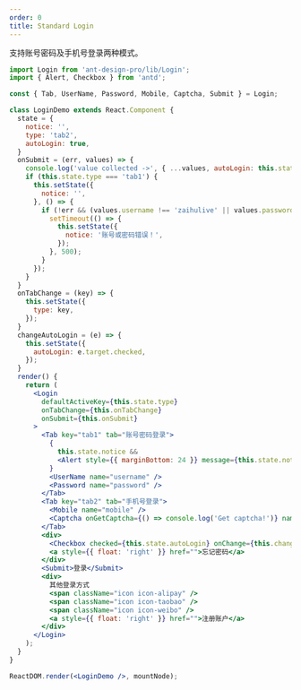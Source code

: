 ```yaml
---
order: 0
title: Standard Login
---
```


支持账号密码及手机号登录两种模式。

````jsx
import Login from 'ant-design-pro/lib/Login';
import { Alert, Checkbox } from 'antd';

const { Tab, UserName, Password, Mobile, Captcha, Submit } = Login;

class LoginDemo extends React.Component {
  state = {
    notice: '',
    type: 'tab2',
    autoLogin: true,
  }
  onSubmit = (err, values) => {
    console.log('value collected ->', { ...values, autoLogin: this.state.autoLogin });
    if (this.state.type === 'tab1') {
      this.setState({
        notice: '',
      }, () => {
        if (!err && (values.username !== 'zaihulive' || values.password !== 'PENGhuan1988')) {
          setTimeout(() => {
            this.setState({
              notice: '账号或密码错误！',
            });
          }, 500);
        }
      });
    }
  }
  onTabChange = (key) => {
    this.setState({
      type: key,
    });
  }
  changeAutoLogin = (e) => {
    this.setState({
      autoLogin: e.target.checked,
    });
  }
  render() {
    return (
      <Login
        defaultActiveKey={this.state.type}
        onTabChange={this.onTabChange}
        onSubmit={this.onSubmit}
      >
        <Tab key="tab1" tab="账号密码登录">
          {
            this.state.notice &&
            <Alert style={{ marginBottom: 24 }} message={this.state.notice} type="error" showIcon closable />
          }
          <UserName name="username" />
          <Password name="password" />
        </Tab>
        <Tab key="tab2" tab="手机号登录">
          <Mobile name="mobile" />
          <Captcha onGetCaptcha={() => console.log('Get captcha!')} name="captcha" />
        </Tab>
        <div>
          <Checkbox checked={this.state.autoLogin} onChange={this.changeAutoLogin}>自动登录</Checkbox>
          <a style={{ float: 'right' }} href="">忘记密码</a>
        </div>
        <Submit>登录</Submit>
        <div>
          其他登录方式
          <span className="icon icon-alipay" />
          <span className="icon icon-taobao" />
          <span className="icon icon-weibo" />
          <a style={{ float: 'right' }} href="">注册账户</a>
        </div>
      </Login>
    );
  }
}

ReactDOM.render(<LoginDemo />, mountNode);
````

<style>
#scaffold-src-components-Login-demo-basic .icon {
  display: inline-block;
  width: 24px;
  height: 24px;
  background: url('https://gw.alipayobjects.com/zos/rmsportal/itDzjUnkelhQNsycranf.svg');
  margin-left: 16px;
  vertical-align: middle;
  cursor: pointer;
}
#scaffold-src-components-Login-demo-basic .icon-alipay {
  background-position: -24px 0;
}
#scaffold-src-components-Login-demo-basic .icon-alipay:hover {
  background-position: 0 0;
}
#scaffold-src-components-Login-demo-basic .icon-taobao {
  background-position: -24px -24px;
}
#scaffold-src-components-Login-demo-basic .icon-taobao:hover {
  background-position: 0 -24px;
}
#scaffold-src-components-Login-demo-basic .icon-weibo {
  background-position: -24px -48px;
}
#scaffold-src-components-Login-demo-basic .icon-weibo:hover {
  background-position: 0 -48px;
}
</style>
